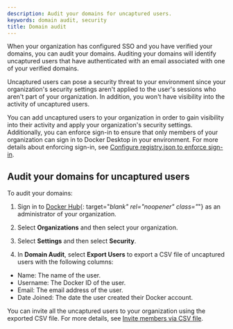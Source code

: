 ```yaml
---
description: Audit your domains for uncaptured users.
keywords: domain audit, security
title: Domain audit
---
```


When your organization has configured SSO and you have verified your domains, you can audit your domains. Auditing your domains will identify uncaptured users that have authenticated with an email associated with one of your verified domains.

Uncaptured users can pose a security threat to your environment since your organization's security settings aren't applied to the user's sessions who aren't part of your organization. In addition, you won't have visibility into the activity of uncaptured users.

You can add uncaptured users to your organization in order to gain visibility into their activity and apply your organization's security settings. Additionally, you can enforce sign-in to ensure that only members of your organization can sign in to Docker Desktop in your environment. For more details about enforcing sign-in, see [Configure registry.json to enforce sign-in](../../docker-hub/configure-sign-in.md).

## Audit your domains for uncaptured users

To audit your domains:

1. Sign in to [Docker Hub](https://hub.docker.com){: target="_blank" rel="noopener" class="_"} as an administrator of your organization.

2. Select **Organizations** and then select your organization.

3. Select **Settings** and then select **Security**.

4. In **Domain Audit**, select **Export Users** to export a CSV file of uncaptured users with the following columns:
  - Name: The name of the user.
  - Username: The Docker ID of the user.
  - Email: The email address of the user.
  - Date Joined: The date the user created their Docker account.

You can invite all the uncaptured users to your organization using the exported CSV file. For more details, see [Invite members via CSV file](../../docker-hub/members.md/#invite-members-via-csv-file).

